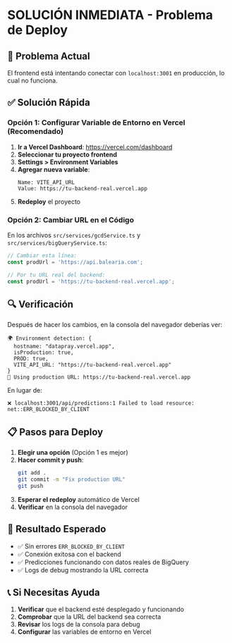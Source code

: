 # SOLUCIÓN INMEDIATA - Problema de Deploy

## 🚨 Problema Actual
El frontend está intentando conectar con `localhost:3001` en producción, lo cual no funciona.

## ✅ Solución Rápida

### Opción 1: Configurar Variable de Entorno en Vercel (Recomendado)

1. **Ir a Vercel Dashboard**: https://vercel.com/dashboard
2. **Seleccionar tu proyecto frontend**
3. **Settings > Environment Variables**
4. **Agregar nueva variable**:
   ```
   Name: VITE_API_URL
   Value: https://tu-backend-real.vercel.app
   ```
5. **Redeploy** el proyecto

### Opción 2: Cambiar URL en el Código

En los archivos `src/services/gcdService.ts` y `src/services/bigQueryService.ts`:

```javascript
// Cambiar esta línea:
const prodUrl = 'https://api.balearia.com';

// Por tu URL real del backend:
const prodUrl = 'https://tu-backend-real.vercel.app';
```

## 🔍 Verificación

Después de hacer los cambios, en la consola del navegador deberías ver:

```
🌍 Environment detection: {
  hostname: "datapray.vercel.app",
  isProduction: true,
  PROD: true,
  VITE_API_URL: "https://tu-backend-real.vercel.app"
}
🚀 Using production URL: https://tu-backend-real.vercel.app
```

En lugar de:
```
❌ localhost:3001/api/predictions:1 Failed to load resource: net::ERR_BLOCKED_BY_CLIENT
```

## 📋 Pasos para Deploy

1. **Elegir una opción** (Opción 1 es mejor)
2. **Hacer commit y push**:
   ```bash
   git add .
   git commit -m "Fix production URL"
   git push
   ```
3. **Esperar el redeploy** automático de Vercel
4. **Verificar** en la consola del navegador

## 🎯 Resultado Esperado

- ✅ Sin errores `ERR_BLOCKED_BY_CLIENT`
- ✅ Conexión exitosa con el backend
- ✅ Predicciones funcionando con datos reales de BigQuery
- ✅ Logs de debug mostrando la URL correcta

## 📞 Si Necesitas Ayuda

1. **Verificar** que el backend esté desplegado y funcionando
2. **Comprobar** que la URL del backend sea correcta
3. **Revisar** los logs de la consola para debug
4. **Configurar** las variables de entorno en Vercel
